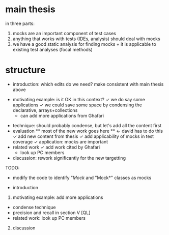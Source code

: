 # main thesis

in three parts:
1. mocks are an important component of test cases
2. anything that works with tests (IDEs, analysis) should deal with mocks
3. we have a good static analysis for finding mocks + it is applicable to existing test analyses (focal methods)

# structure

* introduction: which edits do we need? make consistent with main thesis above
- motivating example: is it OK in this context?
  ✓ we do say some applications
  ✓ we could save some space by condensing the declarative, arrays+collections
  - can add more applications from Ghafari
* technique: should probably condense, but let's add all the content first
* evaluation ** most of the new work goes here ** <- david has to do this
  ✓ add new content from thesis
  ✓ add applicability of mocks in test coverage
  ✓ application: mocks are important
* related work
  ✓ add work cited by Ghafari
  - look up PC members
* discussion: rework significantly for the new targetting

TODO:
* modify the code to identify "*Mock* and "Mock*" classes as mocks

* introduction
1) motivating example: add more applications
* condense technique
* precision and recall in section V [QL]
* related work: look up PC members
2) discussion